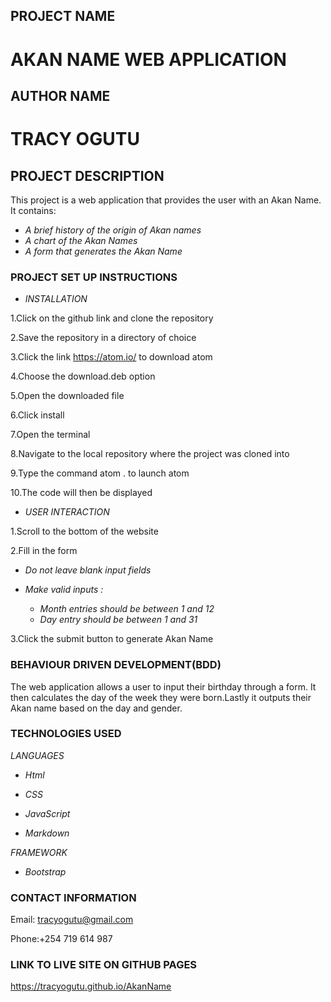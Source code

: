 ## PROJECT NAME
# AKAN NAME WEB APPLICATION

## AUTHOR NAME
# TRACY OGUTU

## PROJECT DESCRIPTION
This project is a web application that provides the user with an Akan Name. It contains:
 
 * _A brief history of the origin of Akan names_
 * _A chart of the Akan Names_
 * _A form that generates the Akan Name_

 
### PROJECT SET UP INSTRUCTIONS
* _INSTALLATION_

1.Click on the github link and clone the repository

2.Save the repository in a directory of choice

3.Click the link https://atom.io/ to download atom

4.Choose the download.deb option

5.Open the downloaded file

6.Click install 

7.Open the terminal

8.Navigate to the local repository where the project was cloned into

9.Type the command atom . to launch atom 

10.The code will then be displayed 

* _USER INTERACTION_

1.Scroll to the bottom of the website

2.Fill in the form

* _Do not leave blank input fields_

* _Make valid inputs :_
     * _Month entries should be between 1 and 12_
     * _Day entry should be between 1 and 31_

3.Click the submit button to generate Akan Name


### BEHAVIOUR DRIVEN DEVELOPMENT(BDD)
The web application allows a user to input their birthday through a form. It then calculates the day of the week they were born.Lastly it outputs their Akan name based on the day and gender.

### TECHNOLOGIES USED
_LANGUAGES_

* _Html_

* _CSS_

* _JavaScript_

* _Markdown_

_FRAMEWORK_

* _Bootstrap_

### CONTACT INFORMATION

Email: tracyogutu@gmail.com

Phone:+254 719 614 987

### LINK TO LIVE SITE ON GITHUB PAGES
https://tracyogutu.github.io/AkanName
